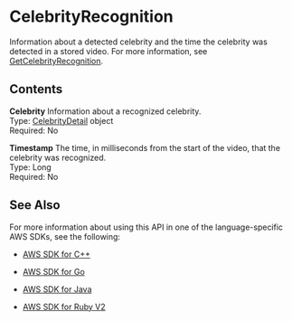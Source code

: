 # CelebrityRecognition<a name="API_CelebrityRecognition"></a>

Information about a detected celebrity and the time the celebrity was detected in a stored video\. For more information, see [GetCelebrityRecognition](API_GetCelebrityRecognition.md)\.

## Contents<a name="API_CelebrityRecognition_Contents"></a>

 **Celebrity**   <a name="rekognition-Type-CelebrityRecognition-Celebrity"></a>
Information about a recognized celebrity\.  
Type: [CelebrityDetail](API_CelebrityDetail.md) object  
Required: No

 **Timestamp**   <a name="rekognition-Type-CelebrityRecognition-Timestamp"></a>
The time, in milliseconds from the start of the video, that the celebrity was recognized\.  
Type: Long  
Required: No

## See Also<a name="API_CelebrityRecognition_SeeAlso"></a>

For more information about using this API in one of the language\-specific AWS SDKs, see the following:

+  [AWS SDK for C\+\+](http://docs.aws.amazon.com/goto/SdkForCpp/rekognition-2016-06-27/CelebrityRecognition) 

+  [AWS SDK for Go](http://docs.aws.amazon.com/goto/SdkForGoV1/rekognition-2016-06-27/CelebrityRecognition) 

+  [AWS SDK for Java](http://docs.aws.amazon.com/goto/SdkForJava/rekognition-2016-06-27/CelebrityRecognition) 

+  [AWS SDK for Ruby V2](http://docs.aws.amazon.com/goto/SdkForRubyV2/rekognition-2016-06-27/CelebrityRecognition) 